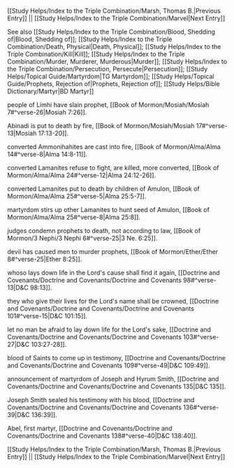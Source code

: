 [[Study Helps/Index to the Triple Combination/Marsh, Thomas B.|Previous Entry]]  ||  [[Study Helps/Index to the Triple Combination/Marvel|Next Entry]]

 See also [[Study Helps/Index to the Triple Combination/Blood, Shedding of|Blood, Shedding of]]; [[Study Helps/Index to the Triple Combination/Death, Physical|Death, Physical]]; [[Study Helps/Index to the Triple Combination/Kill|Kill]]; [[Study Helps/Index to the Triple Combination/Murder, Murderer, Murderous|Murder]]; [[Study Helps/Index to the Triple Combination/Persecution, Persecute|Persecution]]; [[Study Helps/Topical Guide/Martyrdom|TG Martyrdom]]; [[Study Helps/Topical Guide/Prophets, Rejection of|Prophets, Rejection of]]; [[Study Helps/Bible Dictionary/Martyr|BD Martyr]]

 people of Limhi have slain prophet, [[Book of Mormon/Mosiah/Mosiah 7#^verse-26|Mosiah 7:26]].

 Abinadi is put to death by fire, [[Book of Mormon/Mosiah/Mosiah 17#^verse-13|Mosiah 17:13-20]].

 converted Ammonihahites are cast into fire, [[Book of Mormon/Alma/Alma 14#^verse-8|Alma 14:8-11]].

 converted Lamanites refuse to fight, are killed, more converted, [[Book of Mormon/Alma/Alma 24#^verse-12|Alma 24:12-26]].

 converted Lamanites put to death by children of Amulon, [[Book of Mormon/Alma/Alma 25#^verse-5|Alma 25:5-7]].

 martyrdom stirs up other Lamanites to hunt seed of Amulon, [[Book of Mormon/Alma/Alma 25#^verse-8|Alma 25:8]].

 judges condemn prophets to death, not according to law, [[Book of Mormon/3 Nephi/3 Nephi 6#^verse-25|3 Ne. 6:25]].

 devil has caused men to murder prophets, [[Book of Mormon/Ether/Ether 8#^verse-25|Ether 8:25]].

 whoso lays down life in the Lord's cause shall find it again, [[Doctrine and Covenants/Doctrine and Covenants/Doctrine and Covenants 98#^verse-13|D&C 98:13]].

 they who give their lives for the Lord's name shall be crowned, [[Doctrine and Covenants/Doctrine and Covenants/Doctrine and Covenants 101#^verse-15|D&C 101:15]].

 let no man be afraid to lay down life for the Lord's sake, [[Doctrine and Covenants/Doctrine and Covenants/Doctrine and Covenants 103#^verse-27|D&C 103:27-28]].

 blood of Saints to come up in testimony, [[Doctrine and Covenants/Doctrine and Covenants/Doctrine and Covenants 109#^verse-49|D&C 109:49]].

 announcement of martyrdom of Joseph and Hyrum Smith, [[Doctrine and Covenants/Doctrine and Covenants/Doctrine and Covenants 135|D&C 135]].

 Joseph Smith sealed his testimony with his blood, [[Doctrine and Covenants/Doctrine and Covenants/Doctrine and Covenants 136#^verse-39|D&C 136:39]].

 Abel, first martyr, [[Doctrine and Covenants/Doctrine and Covenants/Doctrine and Covenants 138#^verse-40|D&C 138:40]].

[[Study Helps/Index to the Triple Combination/Marsh, Thomas B.|Previous Entry]]  ||  [[Study Helps/Index to the Triple Combination/Marvel|Next Entry]]